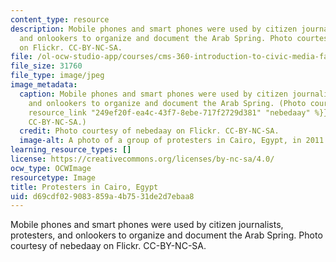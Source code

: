 ```yaml
---
content_type: resource
description: Mobile phones and smart phones were used by citizen journalists, protesters,
  and onlookers to organize and document the Arab Spring. Photo courtesy of nebedaay
  on Flickr. CC-BY-NC-SA.
file: /ol-ocw-studio-app/courses/cms-360-introduction-to-civic-media-fall-2012/d69cdf029083859a4b7531de2d7ebaa8_cms-360f12.jpg
file_size: 31760
file_type: image/jpeg
image_metadata:
  caption: Mobile phones and smart phones were used by citizen journalists, protesters,
    and onlookers to organize and document the Arab Spring. (Photo courtesy of {{%
    resource_link "249ef20f-ea4c-43f7-8ebe-717f2729d381" "nebedaay" %}} on Flickr.
    CC-BY-NC-SA.)
  credit: Photo courtesy of nebedaay on Flickr. CC-BY-NC-SA.
  image-alt: A photo of a group of protesters in Cairo, Egypt, in 2011.
learning_resource_types: []
license: https://creativecommons.org/licenses/by-nc-sa/4.0/
ocw_type: OCWImage
resourcetype: Image
title: Protesters in Cairo, Egypt
uid: d69cdf02-9083-859a-4b75-31de2d7ebaa8
---
```

Mobile phones and smart phones were used by citizen journalists, protesters, and onlookers to organize and document the Arab Spring. Photo courtesy of nebedaay on Flickr. CC-BY-NC-SA.